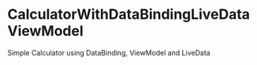 # CalculatorWithDataBindingLiveDataViewModel
Simple Calculator using DataBinding, ViewModel and LiveData
